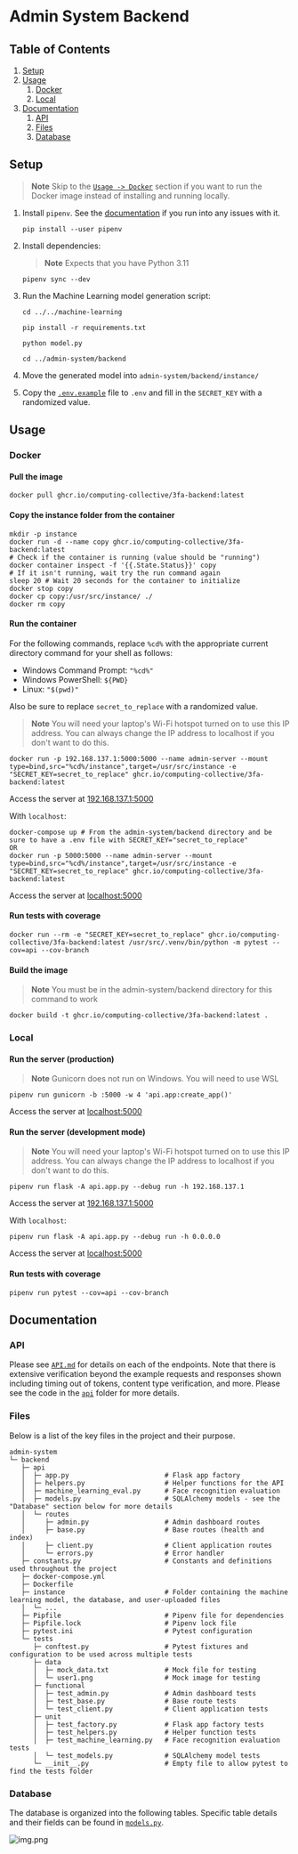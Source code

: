 # Admin System Backend

## Table of Contents
1. [Setup](#setup)
2. [Usage](#usage)
   1. [Docker](#docker)
   2. [Local](#local)
3. [Documentation](#documentation)
   1. [API](#api)
   2. [Files](#files)
   3. [Database](#database)

## Setup

> **Note**
> Skip to the [`Usage -> Docker`](#docker) section if you want to run the Docker image instead of installing and running locally.

1. Install `pipenv`. See the [documentation](https://pipenv.pypa.io/en/latest/) if you run into any issues with it.
   ```shell
   pip install --user pipenv
   ```

2. Install dependencies:
   > **Note**
   > Expects that you have Python 3.11
    ```shell
    pipenv sync --dev
    ```
3. Run the Machine Learning model generation script:
   ```shell
   cd ../../machine-learning
    ```
    ```shell
   pip install -r requirements.txt
   ```
    ```shell
   python model.py
   ```
   ```shell
   cd ../admin-system/backend
   ```
4. Move the generated model into `admin-system/backend/instance/`

5. Copy the [`.env.example`](/admin-system/backend/.env.example) file to `.env` and fill in the `SECRET_KEY` with a randomized value.

## Usage

### Docker

#### Pull the image
```shell
docker pull ghcr.io/computing-collective/3fa-backend:latest
```

#### Copy the instance folder from the container
```shell
mkdir -p instance
docker run -d --name copy ghcr.io/computing-collective/3fa-backend:latest
# Check if the container is running (value should be "running")
docker container inspect -f '{{.State.Status}}' copy
# If it isn't running, wait try the run command again
sleep 20 # Wait 20 seconds for the container to initialize
docker stop copy
docker cp copy:/usr/src/instance/ ./
docker rm copy
```

#### Run the container

For the following commands, replace `%cd%` with the appropriate current directory command for your shell as follows:
- Windows Command Prompt: `"%cd%"`
- Windows PowerShell: `${PWD}`
- Linux: `"$(pwd)"`

Also be sure to replace `secret_to_replace` with a randomized value.

> **Note**
> You will need your laptop's Wi-Fi hotspot turned on to use this IP address. You can always change the IP address to localhost if you don't want to do this.
```shell
docker run -p 192.168.137.1:5000:5000 --name admin-server --mount type=bind,src="%cd%/instance",target=/usr/src/instance -e "SECRET_KEY=secret_to_replace" ghcr.io/computing-collective/3fa-backend:latest
```
Access the server at [192.168.137.1:5000](http://192.168.137.1:5000)

With `localhost`:
```shell
docker-compose up # From the admin-system/backend directory and be sure to have a .env file with SECRET_KEY="secret_to_replace"
OR
docker run -p 5000:5000 --name admin-server --mount type=bind,src="%cd%/instance",target=/usr/src/instance -e "SECRET_KEY=secret_to_replace" ghcr.io/computing-collective/3fa-backend:latest
```
Access the server at [localhost:5000](http://localhost:5000)

#### Run tests with coverage
```shell
docker run --rm -e "SECRET_KEY=secret_to_replace" ghcr.io/computing-collective/3fa-backend:latest /usr/src/.venv/bin/python -m pytest --cov=api --cov-branch
```

#### Build the image
> **Note**
> You must be in the admin-system/backend directory for this command to work
```shell
docker build -t ghcr.io/computing-collective/3fa-backend:latest .
```

### Local

#### Run the server (production)
> **Note**
> Gunicorn does not run on Windows. You will need to use WSL
```shell
pipenv run gunicorn -b :5000 -w 4 'api.app:create_app()'
```
Access the server at [localhost:5000](http://localhost:5000)

#### Run the server (development mode)
> **Note**
> You will need your laptop's Wi-Fi hotspot turned on to use this IP address. You can always change the IP address to localhost if you don't want to do this.
```shell
pipenv run flask -A api.app.py --debug run -h 192.168.137.1
```
Access the server at [192.168.137.1:5000](http://192.168.137.1:5000)


With `localhost`:
```shell
pipenv run flask -A api.app.py --debug run -h 0.0.0.0
```
Access the server at [localhost:5000](http://localhost:5000)

#### Run tests with coverage
```shell
pipenv run pytest --cov=api --cov-branch
```

## Documentation

### API

Please see [`API.md`](API.md) for details on each of the endpoints. Note that there is extensive verification beyond the example requests and responses shown including timing out of tokens, content type verification, and more. Please see the code in the [`api`](api) folder for more details.

### Files

Below is a list of the key files in the project and their purpose.

```
admin-system
└─ backend
   ├─ api
   │  ├─ app.py                        # Flask app factory
   │  ├─ helpers.py                    # Helper functions for the API
   │  ├─ machine_learning_eval.py      # Face recognition evaluation
   │  ├─ models.py                     # SQLAlchemy models - see the "Database" section below for more details
   │  └─ routes
   │     ├─ admin.py                   # Admin dashboard routes
   │     ├─ base.py                    # Base routes (health and index)
   │     ├─ client.py                  # Client application routes
   │     └─ errors.py                  # Error handler
   ├─ constants.py                     # Constants and definitions used throughout the project
   ├─ docker-compose.yml
   ├─ Dockerfile
   ├─ instance                         # Folder containing the machine learning model, the database, and user-uploaded files
   │  └─ ...
   ├─ Pipfile                          # Pipenv file for dependencies
   ├─ Pipfile.lock                     # Pipenv lock file
   ├─ pytest.ini                       # Pytest configuration
   └─ tests
      ├─ conftest.py                   # Pytest fixtures and configuration to be used across multiple tests
      ├─ data
      │  ├─ mock_data.txt              # Mock file for testing
      │  └─ user1.png                  # Mock image for testing
      ├─ functional
      │  ├─ test_admin.py              # Admin dashboard tests
      │  ├─ test_base.py               # Base route tests
      │  └─ test_client.py             # Client application tests
      ├─ unit
      │  ├─ test_factory.py            # Flask app factory tests
      │  ├─ test_helpers.py            # Helper function tests
      │  ├─ test_machine_learning.py   # Face recognition evaluation tests
      │  └─ test_models.py             # SQLAlchemy model tests
      └─ __init__.py                   # Empty file to allow pytest to find the tests folder
```
### Database

The database is organized into the following tables. Specific table details and their fields can be found in [`models.py`](api/models.py).

![img.png](images/database-diagram.png)
